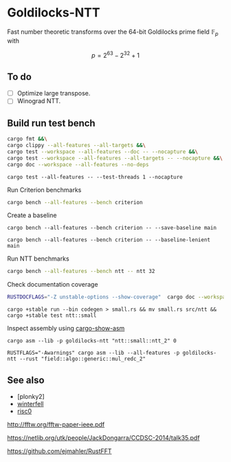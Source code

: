 # Goldilocks-NTT

Fast number theoretic transforms over the 64-bit Goldilocks prime field $\mathbb{F}_p$ with

$$
p = 2^{63} - 2^{32} + 1
$$

## To do

* [ ] Optimize large transpose.
* [ ] Winograd NTT.

## Build run test bench

```sh
cargo fmt &&\
cargo clippy --all-features --all-targets &&\
cargo test --workspace --all-features --doc -- --nocapture &&\
cargo test --workspace --all-features --all-targets -- --nocapture &&\
cargo doc --workspace --all-features --no-deps
```

```
cargo test --all-features -- --test-threads 1 --nocapture
```

Run Criterion benchmarks

```sh
cargo bench --all-features --bench criterion
```

Create a baseline

```
cargo bench --all-features --bench criterion -- --save-baseline main
```

```
cargo bench --all-features --bench criterion -- --baseline-lenient main
```


Run NTT benchmarks

```sh
cargo bench --all-features --bench ntt -- ntt 32
```

Check documentation coverage

```sh
RUSTDOCFLAGS="-Z unstable-options --show-coverage"  cargo doc --workspace --all-features --no-deps
```

```
cargo +stable run --bin codegen > small.rs && mv small.rs src/ntt && cargo +stable test ntt::small
```


Inspect assembly using [cargo-show-asm]

[cargo-show-asm]: https://crates.io/crates/cargo-show-asm

```
cargo asm --lib -p goldilocks-ntt "ntt::small::ntt_2" 0
```

```
RUSTFLAGS="-Awarnings" cargo asm --lib --all-features -p goldilocks-ntt --rust "field::algo::generic::mul_redc_2"
```

## See also

* [plonky2]
* [winterfell]
* [risc0]

[plonky]: https://github.com/mir-protocol/plonky2/blob/d90a0559297366e1e2390cff9e3d1d5cf53875b7/field/src/goldilocks_field.rs
[winterfell]: https://github.com/novifinancial/winterfell/blob/21173bdf3e552ca7662c7aa2d34515b084ae21b0/math/src/field/f64/mod.rs
[risc0]: https://github.com/risc0/risc0/blob/main/risc0/zkp/src/field/goldilocks.rs


http://fftw.org/fftw-paper-ieee.pdf

https://netlib.org/utk/people/JackDongarra/CCDSC-2014/talk35.pdf

https://github.com/ejmahler/RustFFT

